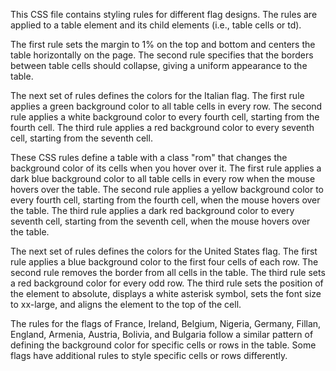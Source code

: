 This CSS file contains styling rules for different flag designs.
The rules are applied to a table element and its child elements (i.e., table cells or td).

The first rule sets the margin to 1% on the top and bottom and centers the table horizontally on the page.
The second rule specifies that the borders between table cells should collapse, giving a uniform appearance to the table.

The next set of rules defines the colors for the Italian flag.
The first rule applies a green background color to all table cells in every row.
The second rule applies a white background color to every fourth cell, starting from the fourth cell.
The third rule applies a red background color to every seventh cell, starting from the seventh cell.

These CSS rules define a table with a class "rom" that changes the background color of its cells when you hover over it.
The first rule applies a dark blue background color to all table cells in every row when the mouse hovers over the table.
The second rule applies a yellow background color to every fourth cell, starting from the fourth cell, when the mouse hovers over the table.
The third rule applies a dark red background color to every seventh cell, starting from the seventh cell, when the mouse hovers over the table.

The next set of rules defines the colors for the United States flag.
The first rule applies a blue background color to the first four cells of each row.
The second rule removes the border from all cells in the table. The third rule sets a red background color for every odd row.
The third rule sets the position of the element to absolute, displays a white asterisk symbol, sets the font size to xx-large, and aligns the element to the top of the cell.

The rules for the flags of France, Ireland, Belgium, Nigeria, Germany, Fillan, England, Armenia, Austria, Bolivia, and Bulgaria follow a similar pattern of defining the background color for specific cells or rows in the table. Some flags have additional rules to style specific cells or rows differently.

